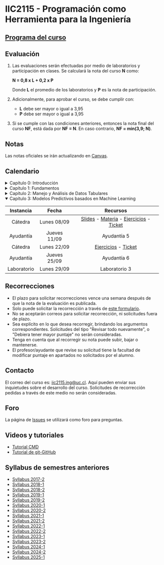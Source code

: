 # IIC2115 - Programación como Herramienta para la Ingeniería

## [Programa del curso](Programa.pdf)

## Evaluación

1. Las evaluaciones serán efectuadas por medio de laboratorios y participación en clases. Se calculará la nota del curso **N** como:

    **N = 0,8 x L + 0,2 x P**

    Donde **L** el promedio de los laboratorios y **P** es la nota de participación.

1.  Adicionalmente, para aprobar el curso, se debe cumplir con:
    - **L** debe ser mayor o igual a 3,95
    - **P** debe ser mayor o igual a 3,95
      
1. Si se cumple con las condiciones anteriores, entonces la nota final del curso **NF**, está dada por **NF = N**. En caso contrario, **NF = min(3,9; N)**.

## Notas
Las notas oficiales se irán actualizando en [Canvas](https://cursos.canvas.uc.cl/).


## Calendario 

<details>
<summary>Capítulo 0: Introducción</summary>

| Instancia   | Fecha        | Recursos |
| :-:         | :-:          | :-:      |
| Cátedra     | Lunes 04/08  | [Slides](Material%20de%20clases/Capítulo%200/Slides/01%20-%20Introducción.pdf) - [Ejercicio](Material%20de%20clases/Capítulo%200/Ejercicios/E1.pdf) - [Ticket](https://forms.gle/RwEADLMfS3GmqVNaA) |
| Ayudantía   | Jueves 07/08 | [Ayudantía 0](Ayudantias/Ayudantia%200) |
</details>

<details>
<summary>Capítulo 1: Fundamentos </summary>

| Instancia   | Fecha        | Recursos |
| :-:         | :-:          | :-:      |
| Cátedra     | Lunes 11/08  | [Slides](Material%20de%20clases/Capítulo%201/Slides/01%20-%20Fundamentos%20-%20POO%20y%20EDD.pdf) - [Materia](Material%20de%20clases/Cap%C3%ADtulo%201/Notebooks) - [Ejercicios](Material%20de%20clases/Capítulo%201/Ejercicios) - [Ticket](https://forms.gle/pudvaK6YojETssMN6) |
| Ayudantía   | Jueves 14/08 | [Ayudantía 1](Ayudantias/Ayudantia%201) |
| Laboratorio | Lunes 18/08  | [Laboratorio 1](Laboratorios/L1) |
| Ayudantía   | Jueves 21/08 | [Ayudantía 2](Ayudantias/Ayudantía%202) |
</details>

<details>
<summary>Capítulo 2: Manejo y Análisis de Datos Tabulares </summary>

| Instancia   | Fecha        | Recursos |
| :-:         | :-:          | :-:      |
| Cátedra     | Lunes 25/08  |  [Slides](Material%20de%20clases/Capítulo%202/Slides/01%20-%20Manejo%20y%20análisis%20de%20datos%20tabulares.pdf) - [Materia](Material%20de%20clases/Capítulo%202/Notebooks) - [Ejercicios](Material%20de%20clases/Capítulo%202/Ejercicios) - [Ticket](https://forms.gle/aZ1LmqeDLBDtKX9V6) |
| Ayudantía   | Jueves 28/08 | [Ayudantía 3](Ayudantias/Ayudantia%203) |
| Laboratorio | Lunes 01/09  | [Enunciado](https://github.com/IIC2115/Syllabus/blob/main/Laboratorios/L2/L2.pdf) - [Datos](https://github.com/IIC2115/Syllabus/tree/main/Laboratorios/L2) |
| Ayudantía   | Jueves 04/09 | [Ayudantía 4](Ayudantias/Ayudantia%204) |
</details>

<details open>
<summary>Capítulo 3: Modelos Predictivos basados en Machine Learning </summary>
   
| Instancia   | Fecha        | Recursos |
| :-:         | :-:          | :-:      |
| Cátedra     | Lunes 08/09  |  [Slides](Material%20de%20clases/Capítulo%203/Slides/01%20-%20Modelos%20predictivos%20basados%20en%20Machine%20Learning.pdf) - [Materia](Material%20de%20clases/Capítulo%203/Notebooks/01%20-%20Modelos%20predictivos%20basados%20en%20Machine%20Learning.ipynb) - [Ejercicios](https://github.com/IIC2115/Syllabus/tree/main/Material%20de%20clases/Cap%C3%ADtulo%203/Ejercicios) - [Ticket](https://forms.gle/kTuJs2WxJYN7v5JQ8) |
| Ayudantía   | Jueves 11/09 | Ayudantía 5 |
| Cátedra     | Lunes 22/09  | [Ejercicios](https://github.com/IIC2115/Syllabus/tree/main/Material%20de%20clases/Cap%C3%ADtulo%203/Ejercicios) - [Ticket](https://forms.gle/gB7NAzoWLEtHct1w7) |
| Ayudantía   | Jueves 25/09 | Ayudantía 6 |
| Laboratorio | Lunes 29/09  | Laboratorio 3 | 
</details>



## Recorrecciones

* El plazo para solicitar recorrecciones vence una semana después de que la nota de la evaluación es publicada.
* Solo puede solicitar la recorrección a través de [este formulario](https://forms.gle/QtWzB4fgfrxdNkq86).
* No se aceptarán correos para solicitar recorrección, ni solicitudes fuera de plazo.
* Sea explícito en lo que desea recorregir, brindando los argumentos correspondientes. Solicitudes del tipo "Revisar todo nuevamente", o "Debiera tener mayor puntaje" no serán consideradas.
* Tenga en cuenta que al recorregir su nota puede subir, bajar o mantenerse.
* El profesor/ayudante que revise su solicitud tiene la facultad de modificar puntaje en apartados no solicitados por el alumno. 

## Contacto

El correo del curso es: iic2115.ing@uc.cl. Aquí pueden enviar sus inquietudes sobre el desarrollo del curso. Solicitudes de recorrección pedidas a través de este medio no serán consideradas.

## Foro

La página de [Issues](../../issues) se utilizará como foro para preguntas.

## Videos y tutoriales

* [Tutorial CMD](https://www.youtube.com/watch?v=qgFmMU6Pukc) 
* [Tutorial de git-GitHub](https://youtu.be/4WTjx_Rw65A)

## Syllabus de semestres anteriores
* [Syllabus 2017-2](https://github.com/IIC2115/Syllabus-2017-2)
* [Syllabus 2018-1](https://github.com/IIC2115/Syllabus-2018-1)
* [Syllabus 2018-2](https://github.com/IIC2115/Syllabus-2018-2)
* [Syllabus 2019-1](https://github.com/IIC2115/Syllabus-2019-1)
* [Syllabus 2019-2](https://github.com/IIC2115/Syllabus-2019-2)
* [Syllabus 2020-1](https://github.com/IIC2115/Syllabus-2020-1)
* [Syllabus 2020-2](https://github.com/IIC2115/Syllabus-2020-2)
* [Syllabus 2021-1](https://github.com/IIC2115/Syllabus-2021-1)
* [Syllabus 2021-2](https://github.com/IIC2115/Syllabus-2021-2)
* [Syllabus 2022-1](https://github.com/IIC2115/Syllabus-2022-1)
* [Syllabus 2022-2](https://github.com/IIC2115/Syllabus-2022-2)
* [Syllabus 2023-1](https://github.com/IIC2115/Syllabus-2023-1)
* [Syllabus 2023-2](https://github.com/IIC2115/Syllabus-2023-2)
* [Syllabus 2024-1](https://github.com/IIC2115/Syllabus-2024-1)
* [Syllabus 2024-2](https://github.com/IIC2115/Syllabus-2024-2)
* [Syllabus 2025-1](https://github.com/IIC2115/Syllabus-2025-1)

